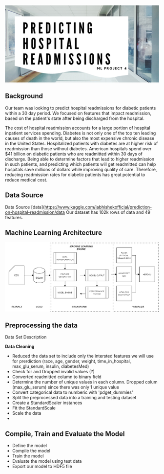 ![header](Resources/images/github_header.png)

## Background
Our team was looking to predict hospital readmissions for diabetic patients within a 30 day period. We focused on features that impact readmission, based on the patient's state after being discharged from the hospital. 

The cost of hospital readmission accounts for a large portion of hospital inpatient services spending. Diabetes is not only one of the top ten leading causes of death in the world, but also the most expensive chronic disease in the United States. Hospitalized patients with diabetes are at higher risk of readmission than those without diabetes. American hospitals spend over $41 billion on diabetic patients who are readmitted within 30 days of discharge. Being able to determine factors that lead to higher readmission in such patients, and predicting which patients will get readmitted can help hospitals save millions of dollars while improving quality of care. Therefore, reducing readmission rates for diabetic patients has great potential to reduce medical cost. 

## Data Source
Data Source [data](https://www.kaggle.com/iabhishekofficial/prediction-on-hospital-readmission/data 
Our dataset has 102k rows of data and 49 features. 

## Machine Learning Architecture
![header](Resources/images/ml_architecture.png)

## Preprocessing the data

Data Set Description

**Data Cleaning**
- Reduced the data set to include only the intersted features we will use for prerdiction (race, age, gender, weight, time_in_hospital, max_glu_serum, insulin, diabetesMed)
- Check for and Dropped invalid values (?)
- Converted readmitted column to binary field
- Determine the number of unique values in each column.  Dropped colum (max_glu_serum) since there was only 1 unique value
- Convert categorical data to numberic with 'pdget_dummies'
- Split the preprocessed data into a training and testing dataset
- Create a StandardScaler instances
- Fit the StandardScale
- Scale the data
-
## Compile, Train and Evaluate the Model

- Define the model 
- Compile the model
- Train the model
- Evaluate the model using test data
- Export our model to HDF5 file





